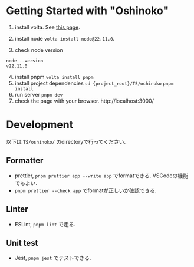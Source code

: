 # Getting Started with "Oshinoko"

1. install volta. See [this page](https://docs.volta.sh/guide/getting-started).

2. install node
`volta install node@22.11.0`.
3. check node version
```
node --version
v22.11.0
```
4. install pnpm
`volta install pnpm`
5. install project dependencies
`cd {project_root}/TS/ochinoko`
`pnpm install`
6. run server
`pnpm dev`
7. check the page with your browser.
http://localhost:3000/

# Development
以下は `TS/oshinoko/` のdirectoryで行ってください.
## Formatter
- prettier, `pnpm prettier app --write app` でformatできる. VSCodeの機能でもよい.
- `pnpm prettier --check app` でformatが正しいか確認できる.
## Linter
- ESLint, `pnpm lint` で走る.

## Unit test
- Jest, `pnpm jest` でテストできる.



<!-- 
This is a [Next.js](https://nextjs.org) project bootstrapped with [`create-next-app`](https://nextjs.org/docs/app/api-reference/cli/create-next-app).

## Getting Started

First, run the development server:

```bash
npm run dev
# or
yarn dev
# or
pnpm dev
# or
bun dev
```

Open [http://localhost:3000](http://localhost:3000) with your browser to see the result.

You can start editing the page by modifying `app/page.tsx`. The page auto-updates as you edit the file.

This project uses [`next/font`](https://nextjs.org/docs/app/building-your-application/optimizing/fonts) to automatically optimize and load [Geist](https://vercel.com/font), a new font family for Vercel.

## Learn More

To learn more about Next.js, take a look at the following resources:

- [Next.js Documentation](https://nextjs.org/docs) - learn about Next.js features and API.
- [Learn Next.js](https://nextjs.org/learn) - an interactive Next.js tutorial.

You can check out [the Next.js GitHub repository](https://github.com/vercel/next.js) - your feedback and contributions are welcome!

## Deploy on Vercel

The easiest way to deploy your Next.js app is to use the [Vercel Platform](https://vercel.com/new?utm_medium=default-template&filter=next.js&utm_source=create-next-app&utm_campaign=create-next-app-readme) from the creators of Next.js.

Check out our [Next.js deployment documentation](https://nextjs.org/docs/app/building-your-application/deploying) for more details. -->
